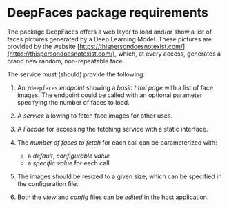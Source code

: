 # DeepFaces package requirements

The package DeepFaces offers a web layer to load and/or show a list of faces pictures generated by a Deep Learning Model.
These pictures are provided by the website [https://thispersondoesnotexist.com/](https://thispersondoesnotexist.com/), 
which, at every access, generates a brand new random, non-repeatable face.

The service must (should) provide the following:

1. An `/deepfaces` _endpoint_ showing a _basic html page_ with a list of face images. The endpoint could be called with an optional parameter specifying the number of faces to load.   
2. A _service_ allowing to fetch face images for other uses.
3. A _Facade_ for accessing the fetching service with a static interface.
4. The _number of faces to fetch_ for each call can be parameterized with:
   
   - a _default_, _configurable value_
   - a _specific value_ for each call
5. The images should be resized to a given size, which can be specified in the configuration file.
6. Both the _view_ and _config_ files can be _edited_ in the host application.
   
